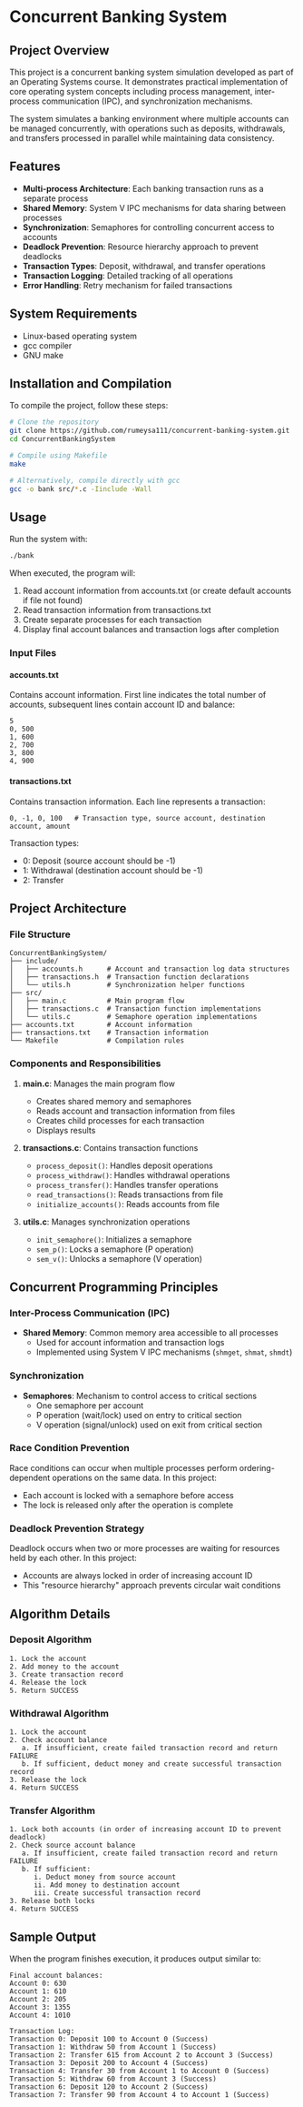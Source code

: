# Concurrent Banking System

## Project Overview

This project is a concurrent banking system simulation developed as part of an Operating Systems course. It demonstrates practical implementation of core operating system concepts including process management, inter-process communication (IPC), and synchronization mechanisms.

The system simulates a banking environment where multiple accounts can be managed concurrently, with operations such as deposits, withdrawals, and transfers processed in parallel while maintaining data consistency.

## Features

- **Multi-process Architecture**: Each banking transaction runs as a separate process
- **Shared Memory**: System V IPC mechanisms for data sharing between processes
- **Synchronization**: Semaphores for controlling concurrent access to accounts
- **Deadlock Prevention**: Resource hierarchy approach to prevent deadlocks
- **Transaction Types**: Deposit, withdrawal, and transfer operations
- **Transaction Logging**: Detailed tracking of all operations
- **Error Handling**: Retry mechanism for failed transactions

## System Requirements

- Linux-based operating system
- gcc compiler
- GNU make

## Installation and Compilation

To compile the project, follow these steps:

```bash
# Clone the repository
git clone https://github.com/rumeysa111/concurrent-banking-system.git
cd ConcurrentBankingSystem

# Compile using Makefile
make

# Alternatively, compile directly with gcc
gcc -o bank src/*.c -Iinclude -Wall
```

## Usage

Run the system with:

```bash
./bank
```

When executed, the program will:

1. Read account information from accounts.txt (or create default accounts if file not found)
2. Read transaction information from transactions.txt
3. Create separate processes for each transaction
4. Display final account balances and transaction logs after completion

### Input Files

#### accounts.txt

Contains account information. First line indicates the total number of accounts, subsequent lines contain account ID and balance:

```
5
0, 500
1, 600
2, 700
3, 800
4, 900
```

#### transactions.txt

Contains transaction information. Each line represents a transaction:

```
0, -1, 0, 100   # Transaction type, source account, destination account, amount
```

Transaction types:
- 0: Deposit (source account should be -1)
- 1: Withdrawal (destination account should be -1)
- 2: Transfer

## Project Architecture

### File Structure

```
ConcurrentBankingSystem/
├── include/
│   ├── accounts.h      # Account and transaction log data structures
│   ├── transactions.h  # Transaction function declarations
│   └── utils.h         # Synchronization helper functions
├── src/
│   ├── main.c          # Main program flow
│   ├── transactions.c  # Transaction function implementations
│   └── utils.c         # Semaphore operation implementations
├── accounts.txt        # Account information
├── transactions.txt    # Transaction information
└── Makefile            # Compilation rules
```

### Components and Responsibilities

1. **main.c**: Manages the main program flow
   - Creates shared memory and semaphores
   - Reads account and transaction information from files
   - Creates child processes for each transaction
   - Displays results

2. **transactions.c**: Contains transaction functions
   - `process_deposit()`: Handles deposit operations
   - `process_withdraw()`: Handles withdrawal operations
   - `process_transfer()`: Handles transfer operations
   - `read_transactions()`: Reads transactions from file
   - `initialize_accounts()`: Reads accounts from file

3. **utils.c**: Manages synchronization operations
   - `init_semaphore()`: Initializes a semaphore
   - `sem_p()`: Locks a semaphore (P operation)
   - `sem_v()`: Unlocks a semaphore (V operation)

## Concurrent Programming Principles

### Inter-Process Communication (IPC)

- **Shared Memory**: Common memory area accessible to all processes
  - Used for account information and transaction logs
  - Implemented using System V IPC mechanisms (`shmget`, `shmat`, `shmdt`)

### Synchronization

- **Semaphores**: Mechanism to control access to critical sections
  - One semaphore per account
  - P operation (wait/lock) used on entry to critical section
  - V operation (signal/unlock) used on exit from critical section

### Race Condition Prevention

Race conditions can occur when multiple processes perform ordering-dependent operations on the same data. In this project:

- Each account is locked with a semaphore before access
- The lock is released only after the operation is complete

### Deadlock Prevention Strategy

Deadlock occurs when two or more processes are waiting for resources held by each other. In this project:

- Accounts are always locked in order of increasing account ID
- This "resource hierarchy" approach prevents circular wait conditions

## Algorithm Details

### Deposit Algorithm

```
1. Lock the account
2. Add money to the account
3. Create transaction record
4. Release the lock
5. Return SUCCESS
```

### Withdrawal Algorithm

```
1. Lock the account
2. Check account balance
   a. If insufficient, create failed transaction record and return FAILURE
   b. If sufficient, deduct money and create successful transaction record
3. Release the lock
4. Return SUCCESS
```

### Transfer Algorithm

```
1. Lock both accounts (in order of increasing account ID to prevent deadlock)
2. Check source account balance
   a. If insufficient, create failed transaction record and return FAILURE
   b. If sufficient:
      i. Deduct money from source account
      ii. Add money to destination account
      iii. Create successful transaction record
3. Release both locks
4. Return SUCCESS
```

## Sample Output

When the program finishes execution, it produces output similar to:

```
Final account balances:
Account 0: 630
Account 1: 610
Account 2: 205
Account 3: 1355
Account 4: 1010

Transaction Log:
Transaction 0: Deposit 100 to Account 0 (Success)
Transaction 1: Withdraw 50 from Account 1 (Success)
Transaction 2: Transfer 615 from Account 2 to Account 3 (Success)
Transaction 3: Deposit 200 to Account 4 (Success)
Transaction 4: Transfer 30 from Account 1 to Account 0 (Success)
Transaction 5: Withdraw 60 from Account 3 (Success)
Transaction 6: Deposit 120 to Account 2 (Success)
Transaction 7: Transfer 90 from Account 4 to Account 1 (Success)
```

